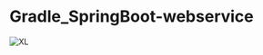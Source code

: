 # Gradle_SpringBoot-webservice
![XL](https://user-images.githubusercontent.com/70114446/152106667-aa3c3883-cc65-4c01-905b-860f704456a5.jpg)
